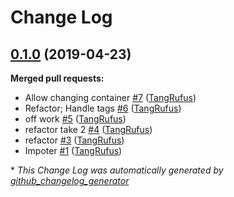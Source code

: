 # Change Log

## [0.1.0](https://github.com/ItinerisLtd/wp-hubspot-importer/tree/0.1.0) (2019-04-23)
**Merged pull requests:**

- Allow changing container [\#7](https://github.com/ItinerisLtd/wp-hubspot-importer/pull/7) ([TangRufus](https://github.com/TangRufus))
- Refactor; Handle tags [\#6](https://github.com/ItinerisLtd/wp-hubspot-importer/pull/6) ([TangRufus](https://github.com/TangRufus))
- off work [\#5](https://github.com/ItinerisLtd/wp-hubspot-importer/pull/5) ([TangRufus](https://github.com/TangRufus))
- refactor take 2 [\#4](https://github.com/ItinerisLtd/wp-hubspot-importer/pull/4) ([TangRufus](https://github.com/TangRufus))
- refactor [\#3](https://github.com/ItinerisLtd/wp-hubspot-importer/pull/3) ([TangRufus](https://github.com/TangRufus))
- Impoter [\#1](https://github.com/ItinerisLtd/wp-hubspot-importer/pull/1) ([TangRufus](https://github.com/TangRufus))



\* *This Change Log was automatically generated by [github_changelog_generator](https://github.com/skywinder/Github-Changelog-Generator)*
